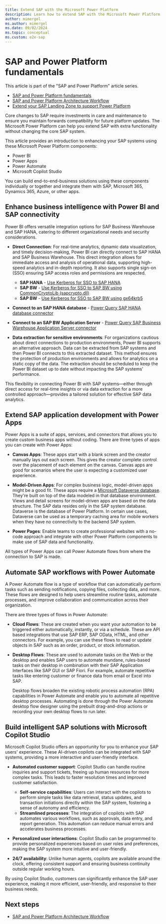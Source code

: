```yaml
---
title: Extend SAP with the Microsoft Power Platform
description: Learn how to extend SAP with the Microsoft Power Platform to create better end-to-end business solutions.
author: mimergel
ms.author: mimergel
ms.date: 09/02/2024
ms.topic: conceptual
ms.custom: e2e-sap
---
```


# SAP and Power Platform fundamentals

This article is part of the "SAP and Power Platform" article series.

- [SAP and Power Platform fundamentals](./sap-and-powerplatform-fundamental.md)
- [SAP and Power Platform Architecture Workflow](./sap-and-powerplatform-architecture-workflow.md)
- [Extend your SAP Landing Zone to support Power Platform](./sap-and-powerplatform-extend-landing-zone.md)

Core changes to SAP require investments in care and maintenance to ensure you maintain forwards compatibility for future platform updates. The Microsoft Power Platform can help you extend SAP with extra functionality without changing the core SAP system.

This article provides an introduction to enhancing your SAP systems using these Microsoft Power Platform components:

- Power BI
- Power Apps
- Power Automate
- Microsoft Copilot Studio

You can build end-to-end-business solutions using these components individually or together and integrate them with SAP, Microsoft 365, Dynamics 365, Azure, or other apps.

## Enhance business intelligence with Power BI and SAP connectivity

Power BI offers versatile integration options for SAP Business Warehouse and SAP HANA, catering to different organizational needs and security considerations.

- **Direct Connection**: For real-time analytics, dynamic data visualization, and timely decision-making, Power BI can directly connect to SAP HANA and SAP Business Warehouse. This direct integration allows for immediate access and analysis of operational data, supporting high-speed analytics and in-depth reporting. It also supports single sign-on (SSO) ensuring SAP access roles and permissions are respected.
  - **SAP HANA** - [Use Kerberos for SSO to SAP HANA](/power-bi/connect-data/service-gateway-sso-kerberos-sap-hana)
  - **SAP BW** - [Use Kerberos for SSO to SAP BW using CommonCryptoLib (sapcrypto.dll)](/power-bi/connect-data/service-gateway-sso-kerberos-sap-bw-commoncryptolib)
  - **SAP BW** - [Use Kerberos for SSO to SAP BW using gx64krb5](/power-bi/connect-data/service-gateway-sso-kerberos-sap-bw-gx64krb)

- **Connect to an SAP HANA database** - [Power Query SAP HANA database connector](/power-query/connectors/sap-hana/overview)

- **Connect to an SAP BW Application Server** - [Power Query SAP Business Warehouse Application Server connector](/power-query/connectors/sap-bw/application-setup-and-connect)

- **Data extraction for sensitive environments**: For organizations cautious about direct connections to production environments, Power BI supports an alternative approach. Data can be extracted from SAP systems and then Power BI connects to this extracted dataset. This method ensures the protection of production environments and allows for analytics on a static copy of the data. The extraction should be scheduled to keep the Power BI dataset up to date without impacting the SAP systems' performance.

This flexibility in connecting Power BI with SAP systems—either through direct access for real-time insights or via data extraction for a more controlled approach—provides a tailored solution for effective SAP data analytics.

## Extend SAP application development with Power Apps

Power Apps is a suite of apps, services, and connectors that allows you to create custom business apps without coding. There are three types of apps you can create with Power Apps:

- **Canvas Apps**: These apps start with a blank screen and the creator manually lays out each screen. This gives the creator complete control over the placement of each element on the canvas. Canvas apps are good for scenarios where the user is expecting a customized user experience.

- **Model-Driven Apps**: For complex business logic, model-driven apps might be a good fit. These apps require a [Microsoft Dataverse database](/power-apps/maker/data-platform/data-platform-intro). They're built on top of the data modeled in that database environment. Views and detail screens for model-driven apps are based on the data structure. The SAP data resides only in the SAP system database. Dataverse is the database of Power Platform. In certain use cases, Dataverse can be used as a temporary caching area for mobile workers when they have no connectivity to the backend SAP system.

- **Power Pages**: Enable teams to create professional websites with a no-code approach and integrate with other Power Platform components to make use of SAP data and functionality.

All types of Power Apps can call Power Automate flows from where the connection to SAP is made.

## Automate SAP workflows with Power Automate

A Power Automate flow is a type of workflow that can automatically perform tasks such as sending notifications, copying files, collecting data, and more. These flows are designed to help users streamline routine tasks, automate processes, and improve collaboration and communication across their organization.

There are three types of flows in Power Automate:

- **Cloud Flows**: These are created when you want your automation to be triggered either automatically, instantly, or via a schedule. These are API based integrations that use SAP ERP, SAP OData, HTML, and other connectors. For example, you can use these flows to read or update objects in SAP such as an order, product, or stock information.

- **Desktop Flows**: These are used to automate tasks on the Web or the desktop and enables SAP users to automate mundane, rules-based tasks on their desktop in combination with their SAP Application Interfaces like SAP GUI or SAP Fiori. For example, automate repetitive tasks like entering customer or finance data from email or Excel into SAP.

  Desktop flows broaden the existing robotic process automation (RPA) capabilities in Power Automate and enable you to automate all repetitive desktop processes. Automating is done through the Power Automate desktop flow designer using the prebuilt drag-and-drop actions or recording your own desktop flows to run later.

## Build intelligent SAP solutions with Microsoft Copilot Studio

Microsoft Copilot Studio offers an opportunity for you to enhance your SAP users' experience. These AI-driven copilots can be integrated with SAP systems, providing a more interactive and user-friendly interface.

- **Automated customer support**: Copilot Studio can handle routine inquiries and support tickets, freeing up human resources for more complex tasks. This leads to faster resolution times and improved customer satisfaction.

  - **Self-service capabilities**: Users can interact with the copilots to perform simple tasks like data retrieval, status updates, and transaction initiations directly within the SAP system, fostering a sense of autonomy and efficiency.
  - **Streamlined processes**: The integration of copilots with SAP automates various workflows, such as approvals, data entry, and report generation. This automation can reduce manual errors and accelerates business processes.

- **Personalized user interactions**: Copilot Studio can be programmed to provide personalized experiences based on user roles and preferences, making the SAP system more intuitive and user-friendly.

- **24/7 availability**: Unlike human agents, copilots are available around the clock, offering consistent support and ensuring business continuity outside regular working hours.

By using Copilot Studio, customers can significantly enhance the SAP user experience, making it more efficient, user-friendly, and responsive to their business needs.

## Next steps

- [SAP and Power Platform Architecture Workflow](./sap-and-powerplatform-architecture-workflow.md)
